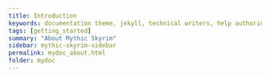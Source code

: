 ```yaml
---
title: Introduction
keywords: documentation theme, jekyll, technical writers, help authoring tools, hat replacements
tags: [getting_started]
summary: "About Mythic Skyrim"
sidebar: mythic-skyrim-sidebar
permalink: mydoc_about.html
folder: mydoc
---
```

